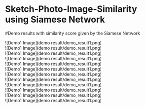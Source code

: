 # Sketch-Photo-Image-Similarity using Siamese Network

#Demo results with similarity score given by the Siamese Network

![Demo1 Image](demo result/demo_result1.png)<br/>
![Demo1 Image](demo result/demo_result1.png)<br/>
![Demo1 Image](demo result/demo_result1.png)<br/>
![Demo1 Image](demo result/demo_result1.png)<br/>
![Demo1 Image](demo result/demo_result1.png)<br/>
![Demo1 Image](demo result/demo_result1.png)<br/>
![Demo1 Image](demo result/demo_result1.png)<br/>
![Demo1 Image](demo result/demo_result1.png)<br/>
![Demo1 Image](demo result/demo_result1.png)<br/>
![Demo1 Image](demo result/demo_result1.png)<br/>
![Demo1 Image](demo result/demo_result1.png)<br/>
![Demo1 Image](demo result/demo_result1.png)<br>
